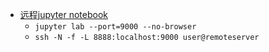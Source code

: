 * [远程jupyter notebook](https://www.blopig.com/blog/2018/03/running-jupyter-notebook-on-a-remote-server-via-ssh/)
  * `jupyter lab --port=9000 --no-browser`
  * `ssh -N -f -L 8888:localhost:9000 user@remoteserver`
